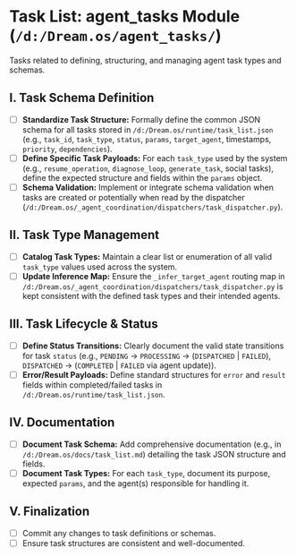 # Task List: agent_tasks Module (`/d:/Dream.os/agent_tasks/`)

Tasks related to defining, structuring, and managing agent task types and schemas.

## I. Task Schema Definition

-   [ ] **Standardize Task Structure:** Formally define the common JSON schema for all tasks stored in `/d:/Dream.os/runtime/task_list.json` (e.g., `task_id`, `task_type`, `status`, `params`, `target_agent`, timestamps, `priority`, `dependencies`).
-   [ ] **Define Specific Task Payloads:** For each `task_type` used by the system (e.g., `resume_operation`, `diagnose_loop`, `generate_task`, social tasks), define the expected structure and fields within the `params` object.
-   [ ] **Schema Validation:** Implement or integrate schema validation when tasks are created or potentially when read by the dispatcher (`/d:/Dream.os/_agent_coordination/dispatchers/task_dispatcher.py`).

## II. Task Type Management

-   [ ] **Catalog Task Types:** Maintain a clear list or enumeration of all valid `task_type` values used across the system.
-   [ ] **Update Inference Map:** Ensure the `_infer_target_agent` routing map in `/d:/Dream.os/_agent_coordination/dispatchers/task_dispatcher.py` is kept consistent with the defined task types and their intended agents.

## III. Task Lifecycle & Status

-   [ ] **Define Status Transitions:** Clearly document the valid state transitions for task `status` (e.g., `PENDING` -> `PROCESSING` -> (`DISPATCHED` | `FAILED`), `DISPATCHED` -> (`COMPLETED` | `FAILED` via agent update)).
-   [ ] **Error/Result Payloads:** Define standard structures for `error` and `result` fields within completed/failed tasks in `/d:/Dream.os/runtime/task_list.json`.

## IV. Documentation

-   [ ] **Document Task Schema:** Add comprehensive documentation (e.g., in `/d:/Dream.os/docs/task_list.md`) detailing the task JSON structure and fields.
-   [ ] **Document Task Types:** For each `task_type`, document its purpose, expected `params`, and the agent(s) responsible for handling it.

## V. Finalization

-   [ ] Commit any changes to task definitions or schemas.
-   [ ] Ensure task structures are consistent and well-documented. 